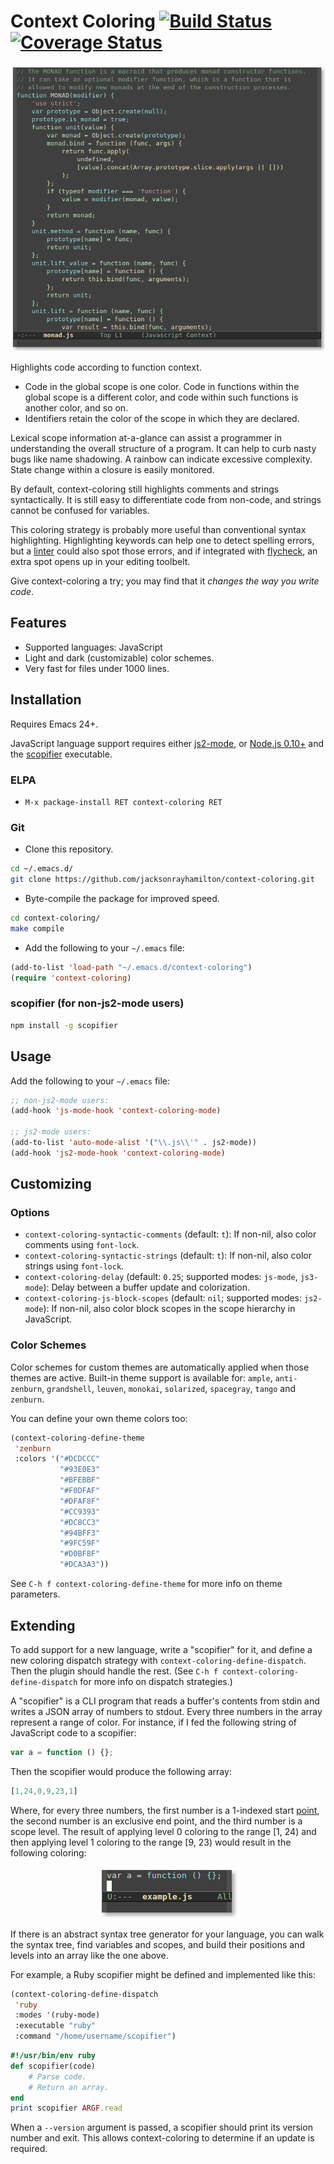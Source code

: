 # Context Coloring [![Build Status](https://travis-ci.org/jacksonrayhamilton/context-coloring.png?branch=master)](https://travis-ci.org/jacksonrayhamilton/context-coloring) [![Coverage Status](https://coveralls.io/repos/jacksonrayhamilton/context-coloring/badge.svg?branch=master)](https://coveralls.io/r/jacksonrayhamilton/context-coloring?branch=master)

<p align="center">
  <img alt="Screenshot of JavaScript code highlighted by context." src="screenshot.png" title="Screenshot">
</p>

Highlights code according to function context.

- Code in the global scope is one color. Code in functions within the global
  scope is a different color, and code within such functions is another color,
  and so on.
- Identifiers retain the color of the scope in which they are declared.

Lexical scope information at-a-glance can assist a programmer in understanding
the overall structure of a program. It can help to curb nasty bugs like name
shadowing. A rainbow can indicate excessive complexity. State change within a
closure is easily monitored.

By default, context-coloring still highlights comments and strings
syntactically. It is still easy to differentiate code from non-code, and strings
cannot be confused for variables.

This coloring strategy is probably more useful than conventional syntax
highlighting. Highlighting keywords can help one to detect spelling errors, but
a [linter][] could also spot those errors, and if integrated with [flycheck][],
an extra spot opens up in your editing toolbelt.

Give context-coloring a try; you may find that it *changes the way you write
code*.

## Features

- Supported languages: JavaScript
- Light and dark (customizable) color schemes.
- Very fast for files under 1000 lines.

## Installation

Requires Emacs 24+.

JavaScript language support requires either [js2-mode][], or
[Node.js 0.10+][node] and the [scopifier][] executable.

### ELPA

- `M-x package-install RET context-coloring RET`

### Git

- Clone this repository.

```bash
cd ~/.emacs.d/
git clone https://github.com/jacksonrayhamilton/context-coloring.git
```

- Byte-compile the package for improved speed.

```bash
cd context-coloring/
make compile
```

- Add the following to your `~/.emacs` file:

```lisp
(add-to-list 'load-path "~/.emacs.d/context-coloring")
(require 'context-coloring)
```

### scopifier (for non-js2-mode users)

```bash
npm install -g scopifier
```

## Usage

Add the following to your `~/.emacs` file:

```lisp
;; non-js2-mode users:
(add-hook 'js-mode-hook 'context-coloring-mode)

;; js2-mode users:
(add-to-list 'auto-mode-alist '("\\.js\\'" . js2-mode))
(add-hook 'js2-mode-hook 'context-coloring-mode)
```

## Customizing

### Options

- `context-coloring-syntactic-comments` (default: `t`): If non-nil, also color
  comments using `font-lock`.
- `context-coloring-syntactic-strings` (default: `t`): If non-nil, also color
  strings using `font-lock`.
- `context-coloring-delay` (default: `0.25`; supported modes: `js-mode`,
  `js3-mode`): Delay between a buffer update and colorization.
- `context-coloring-js-block-scopes` (default: `nil`; supported modes:
  `js2-mode`): If non-nil, also color block scopes in the scope hierarchy in
  JavaScript.

### Color Schemes

Color schemes for custom themes are automatically applied when those themes are
active. Built-in theme support is available for: `ample`, `anti-zenburn`,
`grandshell`, `leuven`, `monokai`, `solarized`, `spacegray`, `tango` and
`zenburn`.

You can define your own theme colors too:

```lisp
(context-coloring-define-theme
 'zenburn
 :colors '("#DCDCCC"
           "#93E0E3"
           "#BFEBBF"
           "#F0DFAF"
           "#DFAF8F"
           "#CC9393"
           "#DC8CC3"
           "#94BFF3"
           "#9FC59F"
           "#D0BF8F"
           "#DCA3A3"))
```

See `C-h f context-coloring-define-theme` for more info on theme parameters.

## Extending

To add support for a new language, write a "scopifier" for it, and define a new
coloring dispatch strategy with `context-coloring-define-dispatch`. Then the
plugin should handle the rest. (See `C-h f context-coloring-define-dispatch` for
more info on dispatch strategies.)

A "scopifier" is a CLI program that reads a buffer's contents from stdin and
writes a JSON array of numbers to stdout. Every three numbers in the array
represent a range of color. For instance, if I fed the following string of
JavaScript code to a scopifier:

```js
var a = function () {};
```

Then the scopifier would produce the following array:

```js
[1,24,0,9,23,1]
```

Where, for every three numbers, the first number is a 1-indexed start [point][],
the second number is an exclusive end point, and the third number is a scope
level. The result of applying level 0 coloring to the range &#91;1, 24) and then
applying level 1 coloring to the range &#91;9, 23) would result in the following
coloring:

<p align="center">
  <img alt="Screenshot of ranges &#91;1, 24) and &#91;9, 23)." src="scopifier.png" title="Screenshot">
</p>

If there is an abstract syntax tree generator for your language, you can walk
the syntax tree, find variables and scopes, and build their positions and levels
into an array like the one above.

For example, a Ruby scopifier might be defined and implemented like this:

```lisp
(context-coloring-define-dispatch
 'ruby
 :modes '(ruby-mode)
 :executable "ruby"
 :command "/home/username/scopifier")
```

```ruby
#!/usr/bin/env ruby
def scopifier(code)
    # Parse code.
    # Return an array.
end
print scopifier ARGF.read
```

When a `--version` argument is passed, a scopifier should print its version
number and exit. This allows context-coloring to determine if an update is
required.

[linter]: http://jshint.com/about/
[flycheck]: http://www.flycheck.org/
[js2-mode]: https://github.com/mooz/js2-mode
[node]: http://nodejs.org/download/
[scopifier]: https://github.com/jacksonrayhamilton/scopifier
[point]: http://www.gnu.org/software/emacs/manual/html_node/elisp/Point.html
